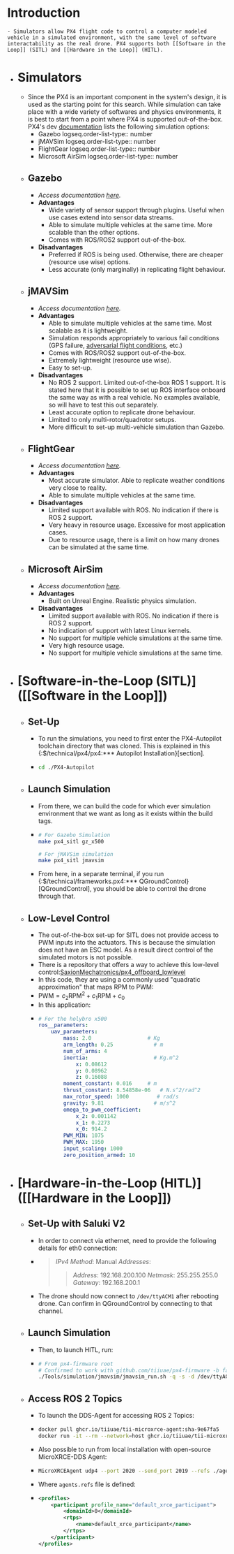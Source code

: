 # Introduction
	- Simulators allow PX4 flight code to control a computer modeled vehicle in a simulated environment, with the same level of software interactability as the real drone. PX4 supports both [[Software in the Loop]] (SITL) and [[Hardware in the Loop]] (HITL).
- # Simulators
	- Since the PX4 is an important component in the system's design, it is used as the starting point for this search. While simulation can take place with a wide variety of softwares and physics environments, it is best to start from a point where PX4 is supported out-of-the-box. PX4's dev [documentation](https://dev.px4.io/v1.11_noredirect/en/simulation/) lists the following simulation options:
		- Gazebo
		  logseq.order-list-type:: number
		- jMAVSim
		  logseq.order-list-type:: number
		- FlightGear
		  logseq.order-list-type:: number
		- Microsoft AirSim
		  logseq.order-list-type:: number
	- ## Gazebo
		- *Access documentation [here](https://dev.px4.io/v1.11_noredirect/en/simulation/gazebo.html).*
		- **Advantages**
			- Wide variety of sensor support through plugins. Useful when use cases extend into sensor data streams.
			- Able to simulate multiple vehicles at the same time. More scalable than the other options.
			- Comes with ROS/ROS2 support out-of-the-box.
		- **Disadvantages**
			- Preferred if ROS is being used. Otherwise, there are cheaper (resource use wise) options.
			- Less accurate (only marginally) in replicating flight behaviour.
	- ## jMAVSim
		- *Access documentation [here](https://dev.px4.io/v1.11_noredirect/en/simulation/jmavsim.html).*
		- **Advantages**
			- Able to simulate multiple vehicles at the same time. Most scalable as it is lightweight.
			- Simulation responds appropriately to various fail conditions (GPS failure, [adversarial flight conditions](https://www.researchgate.net/publication/353541566_Experimental_Implementation_of_an_Adaptive_Digital_Autopilot), etc.)
			- Comes with ROS/ROS2 support out-of-the-box.
			- Extremely lightweight (resource use wise).
			- Easy to set-up.
		- **Disadvantages**
			- No ROS 2 support. Limited out-of-the-box ROS 1 support. It is stated here that it is possible to set up ROS interface onboard the same way as with a real vehicle. No examples available, so will have to test this out separately.
			- Least accurate option to replicate drone behaviour.
			- Limited to only multi-rotor/quadrotor setups.
			- More difficult to set-up multi-vehicle simulation than Gazebo.
	- ## FlightGear
		- *Access documentation [here](https://dev.px4.io/v1.11_noredirect/en/simulation/flightgear.html).*
		- **Advantages**
			- Most accurate simulator. Able to replicate weather conditions very close to reality.
			- Able to simulate multiple vehicles at the same time.
		- **Disadvantages**
			- Limited support available with ROS. No indication if there is ROS 2 support.
			- Very heavy in resource usage. Excessive for most application cases.
			- Due to resource usage, there is a limit on how many drones can be simulated at the same time.
	- ## Microsoft AirSim
		- *Access documentation [here](https://dev.px4.io/v1.11_noredirect/en/simulation/airsim.html).*
		- **Advantages**
			- Built on Unreal Engine. Realistic physics simulation.
		- **Disadvantages**
			- Limited support available with ROS. No indication if there is ROS 2 support.
			- No indication of support with latest Linux kernels.
			- No support for multiple vehicle simulations at the same time.
			- Very high resource usage.
			- No support for multiple vehicle simulations at the same time.
- # [Software-in-the-Loop (SITL)]([[Software in the Loop]])
	- ## Set-Up
		- To run the simulations, you need to first enter the PX4-Autopilot toolchain directory that was cloned. This is explained in this {:$/technical/px4/px4:*** Autopilot Installation}[section].
		- ```bash
		  cd ./PX4-Autopilot
		  ```
	- ## Launch Simulation
		- From there, we can build the code for which ever simulation environment that we want as long as it exists within the build tags.
		- ```bash
		  # For Gazebo Simulation
		  make px4_sitl gz_x500
		  
		  # For jMAVSim simulation
		  make px4_sitl jmavsim
		  ```
		- From here, in a separate terminal, if you run {:$/technical/frameworks.px4:*** QGroundControl}[QGroundControl], you should be able to control the drone through that.
	- ## Low-Level Control
		- The out-of-the-box set-up for SITL does not provide access to PWM inputs into the actuators. This is because the simulation does not have an ESC model. As a result direct control of the simulated motors is not possible.
		- There is a repository that offers a way to achieve this low-level control:[SaxionMechatronics/px4_offboard_lowlevel](https://github.com/SaxionMechatronics/px4_offboard_lowlevel)
		- In this code, they are using a commonly used "quadratic approximation" that maps RPM to PWM:
		- $\text{PWM} = c_2 \text{RPM}^2 + c_1 \text{RPM} + c_0$
		- In this application:
		- ```yaml
		  # For the holybro x500
		  ros__parameters:
		      uav_parameters:
		          mass: 2.0                  # Kg
		          arm_length: 0.25             # m
		          num_of_arms: 4
		          inertia:                     # Kg.m^2
		              x: 0.08612
		              y: 0.08962
		              z: 0.16088
		          moment_constant: 0.016     # m
		          thrust_constant: 8.54858e-06   # N.s^2/rad^2
		          max_rotor_speed: 1000         # rad/s
		          gravity: 9.81                # m/s^2
		          omega_to_pwm_coefficient:
		              x_2: 0.001142
		              x_1: 0.2273
		              x_0: 914.2
		          PWM_MIN: 1075
		          PWM_MAX: 1950
		          input_scaling: 1000
		          zero_position_armed: 10
		  ```
- # [Hardware-in-the-Loop (HITL)]([[Hardware in the Loop]])
	- ## Set-Up with Saluki V2
		- In order to connect via ethernet, need to provide the following details for eth0 connection:
		- > *IPv4 Method*: Manual
		  > *Addresses*:
		  >> *Address*: 192.168.200.100
		  >> *Netmask*: 255.255.255.0
		  >>*Gateway*: 192.168.200.1
		- The drone should now connect to `/dev/ttyACM1` after rebooting drone. Can confirm in QGroundControl by connecting to that channel.
	- ## Launch Simulation
		- Then, to launch HITL, run:
		- ```bash
		  # From px4-firmware root
		  # Confirmed to work with github.com/tiiuae/px4-firmware -b faulty-controller-hitl
		  ./Tools/simulation/jmavsim/jmavsim_run.sh -q -s -d /dev/ttyACM1 -b 921600 -r 250
		  ```
	- ## Access ROS 2 Topics
		- To launch the DDS-Agent for accessing ROS 2 Topics:
		- ```bash
		  docker pull ghcr.io/tiiuae/tii-microxrce-agent:sha-9e67fa5
		  docker run -it --rm --network=host ghcr.io/tiiuae/tii-microxrce-agent:sha-9e67fa5
		  ```
		- Also possible to run from local installation with open-source MicroXRCE-DDS Agent:
		- ```bash
		  MicroXRCEAgent udp4 --port 2020 --send_port 2019 --refs ./agent.refs
		  ```
		- Where `agents.refs` file is defined:
		- ```xml
		  <profiles>
		      <participant profile_name="default_xrce_participant">
		          <domainId>0</domainId>
		          <rtps>
		              <name>default_xrce_participant</name>
		          </rtps>
		      </participant>
		  </profiles>
		  ```